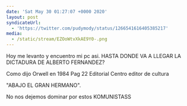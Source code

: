 ```yaml
---
date: 'Sat May 30 01:27:07 +0000 2020'
layout: post
syndicateUrl:
  - 'https://twitter.com/pudymody/status/1266541616405385217'
media:
  - /static/stream/EZOoWtvXkAE9Y0-.png
---
```

Hoy me levanto y encuentro mi pc asi. HASTA DONDE VA A LLEGAR LA DICTADURA DE ALBERTO FERNANDEZ?

Como dijo Orwell en 1984 Pag 22 Editorial Centro editor de cultura

"ABAJO EL GRAN HERMANO".

No nos dejemos dominar por estos KOMUNISTASS 
